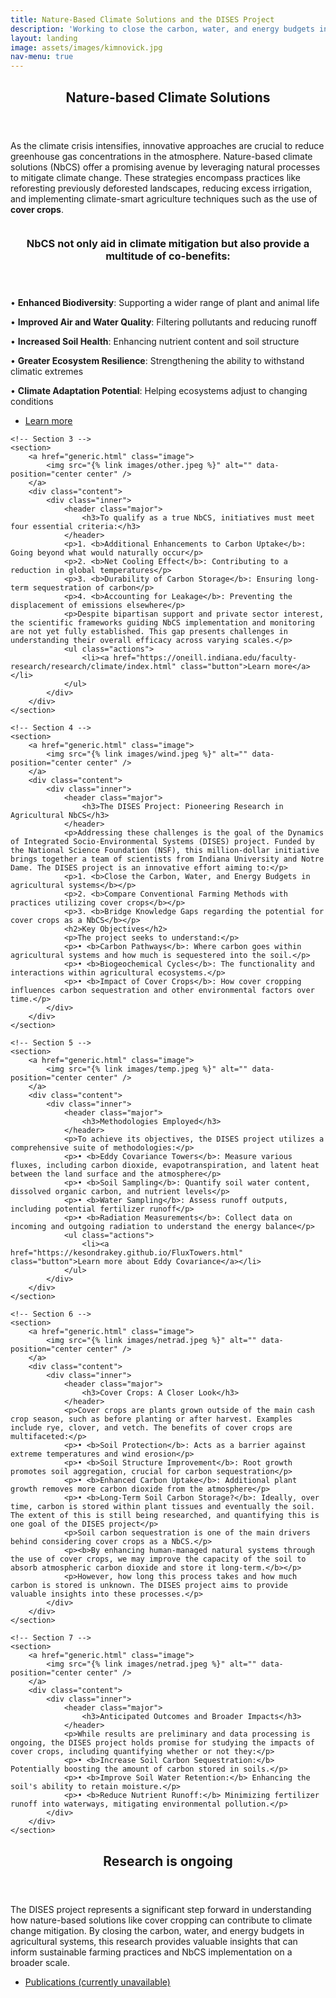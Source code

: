 ```yaml
---
title: Nature-Based Climate Solutions and the DISES Project
description: 'Working to close the carbon, water, and energy budgets in Indiana agricultural systems'
layout: landing
image: assets/images/kimnovick.jpg
nav-menu: true
---
```


<style>
        figcaption {
            font-size: smaller; /* or a specific value like 0.9em */
            font-style: italic;
        }
</style>


<!-- Main -->
<div id="main">


<!-- Section 1 -->
<section id="one">
	<div class="inner">
		<header class="major">
			<h2>Nature-based Climate Solutions</h2>
		</header>
		<p>As the climate crisis intensifies, innovative approaches are crucial to reduce greenhouse gas concentrations in the atmosphere. Nature-based climate solutions (NbCS) offer a promising avenue by leveraging natural processes to mitigate climate change. These strategies encompass practices like reforesting previously deforested landscapes, reducing excess irrigation, and implementing climate-smart agriculture techniques such as the use of <b>cover crops</b>.</p>
	</div>
</section>






<!-- Sections -->
<!-- Sections -->
<!-- Section 2 -->
<section id="two" class="spotlights">
    <!-- Section 2 -->
    <section>
        <a href="generic.html" class="image">
            <img src="{% link images/soil.jpeg %}" alt="" data-position="center center" />
        </a> 
        <div class="content">
            <div class="inner">
                <header class="major">
                    <h3>NbCS not only aid in climate mitigation but also provide a multitude of co-benefits:</h3>
                </header>
                <p>• <b>Enhanced Biodiversity</b>: Supporting a wider range of plant and animal life</p>
                <p>• <b>Improved Air and Water Quality</b>: Filtering pollutants and reducing runoff</p>
                <p>• <b>Increased Soil Health</b>: Enhancing nutrient content and soil structure</p>
                <p>• <b>Greater Ecosystem Resilience</b>: Strengthening the ability to withstand climatic extremes</p>
                <p>• <b>Climate Adaptation Potential</b>: Helping ecosystems adjust to changing conditions</p>
                <ul class="actions">
                    <li><a href="https://oneill.indiana.edu/faculty-research/research/climate/index.html" class="button">Learn more</a></li>
                </ul>
            </div>
        </div>
    </section>

    <!-- Section 3 -->
    <section>
        <a href="generic.html" class="image">
            <img src="{% link images/other.jpeg %}" alt="" data-position="center center" />
        </a> 
        <div class="content">
            <div class="inner">
                <header class="major">
                    <h3>To qualify as a true NbCS, initiatives must meet four essential criteria:</h3>
                </header>
                <p>1. <b>Additional Enhancements to Carbon Uptake</b>: Going beyond what would naturally occur</p>
                <p>2. <b>Net Cooling Effect</b>: Contributing to a reduction in global temperatures</p>
                <p>3. <b>Durability of Carbon Storage</b>: Ensuring long-term sequestration of carbon</p>
                <p>4. <b>Accounting for Leakage</b>: Preventing the displacement of emissions elsewhere</p>
                <p>Despite bipartisan support and private sector interest, the scientific frameworks guiding NbCS implementation and monitoring are not yet fully established. This gap presents challenges in understanding their overall efficacy across varying scales.</p>
                <ul class="actions">
                    <li><a href="https://oneill.indiana.edu/faculty-research/research/climate/index.html" class="button">Learn more</a></li>
                </ul>
            </div>
        </div>
    </section>

    <!-- Section 4 -->
    <section>
        <a href="generic.html" class="image">
            <img src="{% link images/wind.jpeg %}" alt="" data-position="center center" />
        </a> 
        <div class="content">
            <div class="inner">
                <header class="major">
                    <h3>The DISES Project: Pioneering Research in Agricultural NbCS</h3>
                </header>
                <p>Addressing these challenges is the goal of the Dynamics of Integrated Socio-Environmental Systems (DISES) project. Funded by the National Science Foundation (NSF), this million-dollar initiative brings together a team of scientists from Indiana University and Notre Dame. The DISES project is an innovative effort aiming to:</p>
                <p>1. <b>Close the Carbon, Water, and Energy Budgets in agricultural systems</b></p>
                <p>2. <b>Compare Conventional Farming Methods with practices utilizing cover crops</b></p>
                <p>3. <b>Bridge Knowledge Gaps regarding the potential for cover crops as a NbCS</b></p>
                <h2>Key Objectives</h2>
                <p>The project seeks to understand:</p>
                <p>• <b>Carbon Pathways</b>: Where carbon goes within agricultural systems and how much is sequestered into the soil.</p>
                <p>• <b>Biogeochemical Cycles</b>: The functionality and interactions within agricultural ecosystems.</p>
                <p>• <b>Impact of Cover Crops</b>: How cover cropping influences carbon sequestration and other environmental factors over time.</p>
            </div>
        </div>
    </section>

    <!-- Section 5 -->
    <section>
        <a href="generic.html" class="image">
            <img src="{% link images/temp.jpeg %}" alt="" data-position="center center" />
        </a> 
        <div class="content">
            <div class="inner">
                <header class="major">
                    <h3>Methodologies Employed</h3>
                </header>
                <p>To achieve its objectives, the DISES project utilizes a comprehensive suite of methodologies:</p>
                <p>• <b>Eddy Covariance Towers</b>: Measure various fluxes, including carbon dioxide, evapotranspiration, and latent heat between the land surface and the atmosphere</p>
                <p>• <b>Soil Sampling</b>: Quantify soil water content, dissolved organic carbon, and nutrient levels</p>
                <p>• <b>Water Sampling</b>: Assess runoff outputs, including potential fertilizer runoff</p>
                <p>• <b>Radiation Measurements</b>: Collect data on incoming and outgoing radiation to understand the energy balance</p>
                <ul class="actions">
                    <li><a href="https://kesondrakey.github.io/FluxTowers.html" class="button">Learn more about Eddy Covariance</a></li>
                </ul>
            </div>
        </div>
    </section>

    <!-- Section 6 -->
    <section>
        <a href="generic.html" class="image">
            <img src="{% link images/netrad.jpeg %}" alt="" data-position="center center" />
        </a> 
        <div class="content">
            <div class="inner">
                <header class="major">
                    <h3>Cover Crops: A Closer Look</h3>
                </header>
                <p>Cover crops are plants grown outside of the main cash crop season, such as before planting or after harvest. Examples include rye, clover, and vetch. The benefits of cover crops are multifaceted:</p>
                <p>• <b>Soil Protection</b>: Acts as a barrier against extreme temperatures and wind erosion</p>
                <p>• <b>Soil Structure Improvement</b>: Root growth promotes soil aggregation, crucial for carbon sequestration</p>
                <p>• <b>Enhanced Carbon Uptake</b>: Additional plant growth removes more carbon dioxide from the atmosphere</p>
                <p>• <b>Long-Term Soil Carbon Storage?</b>: Ideally, over time, carbon is stored within plant tissues and eventually the soil. The extent of this is still being researched, and quantifying this is one goal of the DISES project</p>
                <p>Soil carbon sequestration is one of the main drivers behind considering cover crops as a NbCS.</p>
                <p><b>By enhancing human-managed natural systems through the use of cover crops, we may improve the capacity of the soil to absorb atmospheric carbon dioxide and store it long-term.</b></p>
                <p>However, how long this process takes and how much carbon is stored is unknown. The DISES project aims to provide valuable insights into these processes.</p>			
            </div>
        </div>
    </section>

    <!-- Section 7 -->
    <section>
        <a href="generic.html" class="image">
            <img src="{% link images/netrad.jpeg %}" alt="" data-position="center center" />
        </a> 
        <div class="content">
            <div class="inner">
                <header class="major">
                    <h3>Anticipated Outcomes and Broader Impacts</h3>
                </header>
                <p>While results are preliminary and data processing is ongoing, the DISES project holds promise for studying the impacts of cover crops, including quantifying whether or not they:</p>
                <p>• <b>Increase Soil Carbon Sequestration:</b> Potentially boosting the amount of carbon stored in soils.</p>
                <p>• <b>Improve Soil Water Retention:</b> Enhancing the soil's ability to retain moisture.</p>
                <p>• <b>Reduce Nutrient Runoff:</b> Minimizing fertilizer runoff into waterways, mitigating environmental pollution.</p>
            </div>
        </div>
    </section>
</section>



<!-- Section 8 -->
<section id="eight">
	<div class="inner">
		<header class="major">
			<h2>Research is ongoing</h2>
		</header>
		<p>The DISES project represents a significant step forward in understanding how nature-based solutions like cover cropping can contribute to climate change mitigation. By closing the carbon, water, and energy budgets in agricultural systems, this research provides valuable insights that can inform sustainable farming practices and NbCS implementation on a broader scale.</p>
		<ul class="actions">
			<li><a href="Publications.html" class="button next">Publications (currently unavailable)</a></li>
		</ul>
	</div>
</section>

</div>
